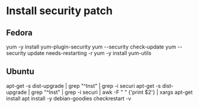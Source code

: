 # Install security patch

## Fedora

yum -y install yum-plugin-security yum --security check-update yum --security update needs-restarting -r yum -y install yum-utils



## Ubuntu

apt-get -s dist-upgrade | grep "^Inst" | grep -i securi apt-get -s dist-upgrade | grep "^Inst" | grep -i securi | awk -F " " {'print $2'} | xargs apt-get install apt install -y debian-goodies checkrestart -v
